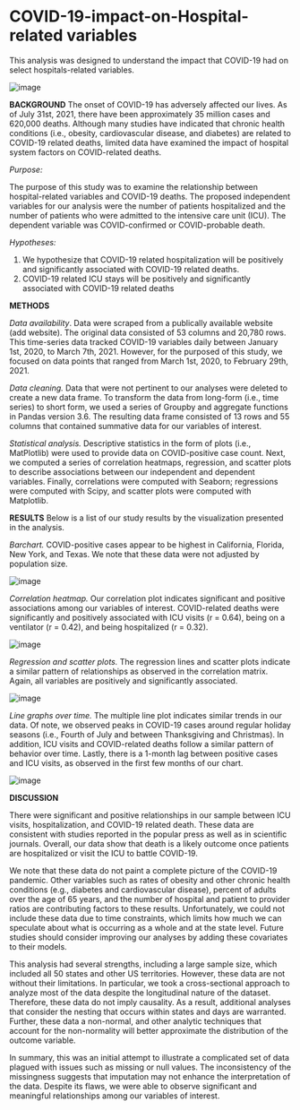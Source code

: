 # COVID-19-impact-on-Hospital-related variables
This analysis was designed to understand the impact that COVID-19 had on select hospitals-related variables.

![image](https://user-images.githubusercontent.com/82011523/128114053-657d36dd-3f67-455c-a7e8-f8591a7e4b8e.png)


**BACKGROUND**
The onset of COVID-19 has adversely affected our lives. As of July 31st, 2021, there have been approximately 35 million cases and 620,000 deaths.  Although many studies have indicated that chronic health conditions (i.e., obesity, cardiovascular disease, and diabetes) are related to COVID-19 related deaths, limited data have examined the impact of hospital system factors on COVID-related deaths.

_Purpose:_

The purpose of this study was to examine the relationship between hospital-related variables and COVID-19 deaths.  The proposed independent variables for our analysis were the number of patients hospitalized and the number of patients who were admitted to the intensive care unit (ICU). 
The dependent variable was COVID-confirmed or COVID-probable death.

_Hypotheses:_

1. We hypothesize that COVID-19 related hospitalization will be positively and significantly associated with COVID-19 related deaths.
2. COVID-19 related ICU stays will be positively and significantly associated with COVID-19 related deaths

**METHODS**

_Data availability_. Data were scraped from a publically available website (add website).  The original data consisted of 53 columns and 20,780 rows.  This time-series data tracked COVID-19 variables daily between January 1st, 2020, to March 7th, 2021. However, for the purposed of this study, we focused on data points that ranged from March 1st, 2020, to February 29th, 2021. 

_Data cleaning._ Data that were not pertinent to our analyses were deleted to create a new data frame.  To transform the data from long-form (i.e., time series) to short form, we used a series of Groupby and aggregate functions in Pandas version 3.6.  The resulting data frame consisted of 13 rows and 55 columns that contained summative data for our variables of interest. 

_Statistical analysis._ Descriptive statistics in the form of plots (i.e., MatPlotlib) were used to provide data on COVID-positive case count. Next, we computed a series of correlation heatmaps, regression, and scatter plots to describe associations between our independent and dependent variables. Finally, correlations were computed with Seaborn; regressions were computed with Scipy, and scatter plots were computed with Matplotlib. 

**RESULTS**
Below is a list of our study results by the visualization presented in the analysis. 

_Barchart._ COVID-positive cases appear to be highest in California, Florida, New York, and Texas.  We note that these data were not adjusted by population size. 

![image](https://user-images.githubusercontent.com/82011523/128114012-726d7521-c4e3-460e-b344-3f94ce3dd118.png)


_Correlation heatmap._ Our correlation plot indicates significant and positive associations among our variables of interest.  COVID-related deaths were significantly and positively associated with ICU visits (r = 0.64), being on a ventilator (r = 0.42), and being hospitalized (r = 0.32).

![image](https://user-images.githubusercontent.com/82011523/128113953-d86b24a2-a004-4b80-ac35-fbf02bda98c1.png)


_Regression and scatter plots._ The regression lines and scatter plots indicate a similar pattern of relationships as observed in the correlation matrix. Again, all variables are positively and significantly associated. 

![image](https://user-images.githubusercontent.com/82011523/128113974-0ab512c6-3402-42da-873b-ce4c45fc10b6.png)


_Line graphs over time._ The multiple line plot indicates similar trends in our data.  Of note, we observed peaks in COVID-19 cases around regular holiday seasons (i.e., Fourth of July and between Thanksgiving and Christmas).  In addition, ICU visits and COVID-related deaths follow a similar pattern of behavior over time.  Lastly, there is a 1-month lag between positive cases and    ICU visits, as observed in the first few months of our chart. 

![image](https://user-images.githubusercontent.com/82011523/128113888-228f93fd-f2ae-460c-99b7-e543fc49dafd.png)


**DISCUSSION**

There were significant and positive relationships in our sample between ICU visits, hospitalization, and COVID-19 related death.  These data are consistent with studies reported in the popular press as well as in scientific journals. Overall, our data show that death is a likely outcome once patients are hospitalized or visit the ICU to battle COVID-19. 

We note that these data do not paint a complete picture of the COVID-19 pandemic.  Other variables such as rates of obesity and other chronic health conditions (e.g., diabetes and cardiovascular disease), percent of adults over the age of 65 years, and the number of hospital and patient to provider ratios are contributing factors to these results.  Unfortunately, we could not include these data due to time constraints, which limits how much we can speculate about what is occurring as a whole and at the state level. Future studies should consider improving our analyses by adding these covariates to their models. 

This analysis had several strengths, including a large sample size, which included all 50 states and other US territories.  However, these data are not without their limitations.  In particular, we took a cross-sectional approach to analyze most of the data despite the longitudinal nature of the dataset. Therefore, these data do not imply causality. As a result, additional analyses that consider the nesting that occurs within states and days are warranted. Further, these data a non-normal, and other analytic techniques that account for the non-normality will better approximate the distribution of the outcome variable. 

In summary, this was an initial attempt to illustrate a complicated set of data plagued with issues such as missing or null values. The inconsistency of the missingness suggests that imputation may not enhance the interpretation of the data. Despite its flaws, we were able to observe significant and meaningful relationships among our variables of interest. 

